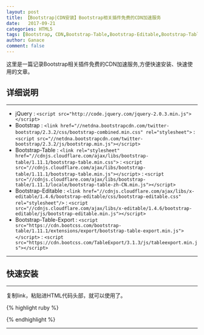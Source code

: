 ```yaml
---
layout: post
title: 【Bootstrap|CDN安装】Bootstrap相关插件免费的CDN加速服务
date:   2017-09-21
categories: HTML5
tags: [Bootstrap, CDN,Bootstrap-Table,Bootstrap-Editable,Bootstrap-Table-Export]
author: Ganace
comment: false
---
```


这里是一篇记录Bootstrap相关插件免费的CDN加速服务,方便快速安装、快速使用的文章。


## 详细说明

---
- jQuery
    : `<script src="http://code.jquery.com/jquery-2.0.3.min.js"></script>` 
- Bootstrap
    : `<link href="//netdna.bootstrapcdn.com/twitter-bootstrap/2.3.2/css/bootstrap-combined.min.css" rel="stylesheet">`
    : `<script src="//netdna.bootstrapcdn.com/twitter-bootstrap/2.3.2/js/bootstrap.min.js"></script> `
- Bootstrap-Table
    : `<link rel="stylesheet" href="//cdnjs.cloudflare.com/ajax/libs/bootstrap-table/1.11.1/bootstrap-table.min.css">`
    : `<script src="//cdnjs.cloudflare.com/ajax/libs/bootstrap-table/1.11.1/bootstrap-table.min.js"></script>`
    : `<script src="//cdnjs.cloudflare.com/ajax/libs/bootstrap-table/1.11.1/locale/bootstrap-table-zh-CN.min.js"></script>`
- Bootstrap-Editable
    : `<link href="//cdnjs.cloudflare.com/ajax/libs/x-editable/1.4.6/bootstrap-editable/css/bootstrap-editable.css" rel="stylesheet"/>`
    : `<script src="//cdnjs.cloudflare.com/ajax/libs/x-editable/1.4.6/bootstrap-editable/js/bootstrap-editable.min.js"></script>`
- Bootstrap-Table-Export
    : `<script src="https://cdn.bootcss.com/bootstrap-table/1.11.1/extensions/export/bootstrap-table-export.min.js"></script>`
    : `<script src="https://cdn.bootcss.com/TableExport/3.1.3/js/tableexport.min.js"></script>`
    
---


## 快速安装

---
复制link，粘贴进HTML代码头部，就可以使用了。

{% highlight ruby %}
<!-- jquery -->
 <script src="http://code.jquery.com/jquery-2.0.3.min.js"></script> 

<!-- bootstrap -->
<link href="//netdna.bootstrapcdn.com/twitter-bootstrap/2.3.2/css/bootstrap-combined.min.css" rel="stylesheet">
<script src="//netdna.bootstrapcdn.com/twitter-bootstrap/2.3.2/js/bootstrap.min.js"></script>  

<!-- bootstrap-table -->
<link rel="stylesheet" href="//cdnjs.cloudflare.com/ajax/libs/bootstrap-table/1.11.1/bootstrap-table.min.css">
<script src="//cdnjs.cloudflare.com/ajax/libs/bootstrap-table/1.11.1/bootstrap-table.min.js"></script>
<script src="//cdnjs.cloudflare.com/ajax/libs/bootstrap-table/1.11.1/locale/bootstrap-table-zh-CN.min.js"></script>

<!-- x-editable (bootstrap version) -->
<link href="//cdnjs.cloudflare.com/ajax/libs/x-editable/1.4.6/bootstrap-editable/css/bootstrap-editable.css" rel="stylesheet"/>
<script src="//cdnjs.cloudflare.com/ajax/libs/x-editable/1.4.6/bootstrap-editable/js/bootstrap-editable.min.js"></script>

<!-- bootstrap-table-Export -->
<script src="https://cdn.bootcss.com/bootstrap-table/1.11.1/extensions/export/bootstrap-table-export.min.js"></script>
<script src="https://cdn.bootcss.com/TableExport/3.1.3/js/tableexport.min.js"></script>

{% endhighlight %}

---

